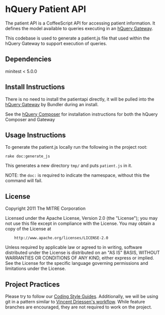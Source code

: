hQuery Patient API
=========

The patient API is a CoffeeScript API for accessing patient information. It defines the model available to queries executing in an [hQuery Gateway](http://github.com/hquery/query-gateway). 

This codebase is used to generate a patient.js file that used within the hQuery Gateway to support execution of queries. 

Dependencies
------------
minitest < 5.0.0

Install Instructions
--------------------

There is no need to install the patientapi directly, it will be pulled into the [hQuery Gateway](http://github.com/hquery/query-gateway) by Bundler during an install.

See the [hQuery Composer](http://github.com/hquery/query-composer) for installation instructions for both the hQuery Composer and Gateway
  
Usage Instructions
--------------------
To generate the patient.js locally run the following in the project root: 

`rake doc:generate_js`  

This generates a new directory `tmp/` and puts `patient.js` in it.  

NOTE: the `doc:` is required to indicate the namespace, without this the command will fail.

License
-------

Copyright 2011 The MITRE Corporation

Licensed under the Apache License, Version 2.0 (the "License");
you may not use this file except in compliance with the License.
You may obtain a copy of the License at

		http://www.apache.org/licenses/LICENSE-2.0

Unless required by applicable law or agreed to in writing, software
distributed under the License is distributed on an "AS IS" BASIS,
WITHOUT WARRANTIES OR CONDITIONS OF ANY KIND, either express or implied.
See the License for the specific language governing permissions and
limitations under the License.

Project Practices
-----------------

Please try to follow our [Coding Style Guides](http://github.com/eedrummer/styleguide). Additionally, we will be using git in a pattern similar to [Vincent Driessen's workflow](http://nvie.com/posts/a-successful-git-branching-model/). While feature branches are encouraged, they are not required to work on the project.
